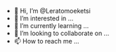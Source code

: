 - 👋 Hi, I’m @Leratomoeketsi
- 👀 I’m interested in ...
- 🌱 I’m currently learning ...
- 💞️ I’m looking to collaborate on ...
- 📫 How to reach me ...

<!---
Leratomoeketsi/Leratomoeketsi is a ✨ special ✨ repository because its `README.md` (this file) appears on your GitHub profile.
You can click the Preview link to take a look at your changes.
--->
